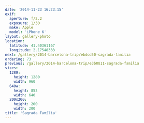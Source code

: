 ```yaml
---
date: '2014-11-23 16:23:15'
exif:
  aperture: f/2.2
  exposure: 1/30
  make: Apple
  model: 'iPhone 6'
layout: gallery-photo
location:
  latitude: 41.40361167
  longitude: 2.17548333
next: /gallery/2014-barcelona-trip/ebdcd50-sagrada-familia
ordering: 73
previous: /gallery/2014-barcelona-trip/e3b0811-sagrada-familia
sizes:
  1280:
    height: 1280
    width: 960
  640w:
    height: 853
    width: 640
  200x200:
    height: 200
    width: 200
title: 'Sagrada Família'
---
```

